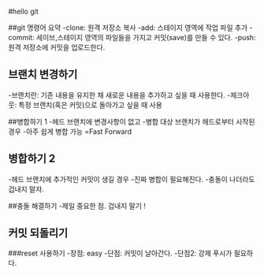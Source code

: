#hello git

##git 명령어 요약
-clone: 원격 저장소 복사
-add: 스테이지 영역에 작업 파일 추가
-commit: 세이브,스테이지 영역의 파일들을 가지고 커밋(save)를 만들 수 있다.
-push: 원격 저장소에 커밋을 업로드한다.

## 브랜치 변경하기
-브랜치란: 기존 내용을 유지한 채 새로운 내용을 추가하고 싶을 때 사용한다.
-체크아웃: 특정 브랜치(혹은 커밋)으로 돌아가고 싶을 때 사용

##병합하기 1
-헤드 브랜치에 변경사항이 없고
-병합 대상 브랜치가 헤드로부터 시작된 경우
-아주 쉽게 병합 가능 =Fast Forward

## 병합하기 2
-헤드 브랜치에 추가적인 커밋이 생길 경우
-진짜 병합이 필요해진다.
-충돌이 나더라도 겁내지 말자.

##충돌 해결하기
-제일 중요한 점. 겁내지 말기 !

## 커밋 되돌리기

###reset 사용하기
-장점: easy
-단점: 커밋이 날아간다.
-단점2: 강제 푸시가 필요하다.
